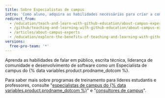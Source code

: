 ```yaml
---
title: Sobre Especialistas de campus
intro: 'Como aluno, adquira as habilidades necessárias para criar a comunidade tecnológica da sua escola e um portfólio do mundo real com o treinamento Especialistas de campus do {% data variables.product.prodname_dotcom %}.'
redirect_from:
  - /education/teach-and-learn-with-github-education/about-campus-experts
  - /github/teaching-and-learning-with-github-education/about-campus-experts
  - /articles/about-campus-experts
  - /education/explore-the-benefits-of-teaching-and-learning-with-github-education/about-campus-experts
versions:
  free-pro-team: '*'
---
```


Aprenda as habilidades de falar em público, escrita técnica, liderança de comunidade e desenvolvimento de software como um Especialista de campus do {% data variables.product.prodname_dotcom %}.

Para saber mais sobre programas de treinamento para líderes estudantis e professores, consulte "[especialistas de campus do {% data variables.product.prodname_dotcom %}](https://education.github.com/students/experts)" e "[consultores de campus](https://education.github.com/teachers/advisors)".
